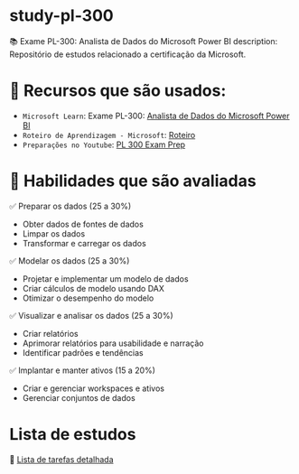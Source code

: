 # study-pl-300

📚 Exame PL-300: Analista de Dados do Microsoft Power BI
description: Repositório de estudos relacionado a certificação da Microsoft.

# 🔗 Recursos que são usados:

- `Microsoft Learn`: Exame PL-300: [Analista de Dados do Microsoft Power BI](https://learn.microsoft.com/pt-br/certifications/exams/pl-300/)
- `Roteiro de Aprendizagem - Microsoft`: [Roteiro](https://learn.microsoft.com/pt-br/certifications/resources/study-guides/PL-300)
- `Preparações no Youtube`: [PL 300 Exam Prep](https://www.youtube.com/watch?v=MOPa32aUV0E&list=PLYZ9Cm2Wlt-T2G5ZPWw4E5o9mOp3ytFUG)

# 📁 Habilidades que são avaliadas

✅ Preparar os dados (25 a 30%)
- Obter dados de fontes de dados
- Limpar os dados
- Transformar e carregar os dados

✅ Modelar os dados (25 a 30%)
- Projetar e implementar um modelo de dados
- Criar cálculos de modelo usando DAX
- Otimizar o desempenho do modelo

✅ Visualizar e analisar os dados (25 a 30%)
- Criar relatórios
- Aprimorar relatórios para usabilidade e narração
- Identificar padrões e tendências

✅ Implantar e manter ativos (15 a 20%)
- Criar e gerenciar workspaces e ativos
- Gerenciar conjuntos de dados

# Lista de estudos
📝 [Lista de tarefas detalhada](https://github.com/camilacruz-cs/study-pl-300/blob/main/lista-estudos)
